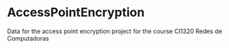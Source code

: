 # AccessPointEncryption
Data for the access point encryption project for the course CI1320 Redes de Computadoras
